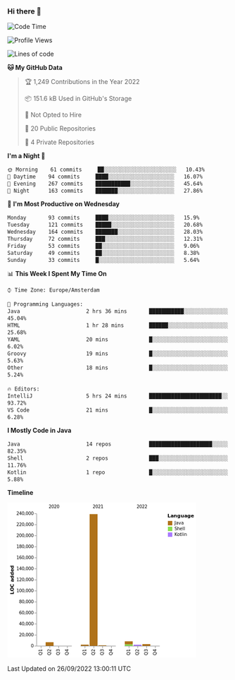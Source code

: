 ### Hi there 👋


<!--START_SECTION:waka-->
![Code Time](http://img.shields.io/badge/Code%20Time-2%2C494%20hrs%2028%20mins-blue)

![Profile Views](http://img.shields.io/badge/Profile%20Views-1-blue)

![Lines of code](https://img.shields.io/badge/From%20Hello%20World%20I%27ve%20Written-262%20Thousand%20lines%20of%20code-blue)

**🐱 My GitHub Data** 

> 🏆 1,249 Contributions in the Year 2022
 > 
> 📦 151.6 kB Used in GitHub's Storage 
 > 
> 🚫 Not Opted to Hire
 > 
> 📜 20 Public Repositories 
 > 
> 🔑 4 Private Repositories  
 > 
**I'm a Night 🦉** 

```text
🌞 Morning    61 commits     ██░░░░░░░░░░░░░░░░░░░░░░░   10.43% 
🌆 Daytime    94 commits     ████░░░░░░░░░░░░░░░░░░░░░   16.07% 
🌃 Evening    267 commits    ███████████░░░░░░░░░░░░░░   45.64% 
🌙 Night      163 commits    ███████░░░░░░░░░░░░░░░░░░   27.86%

```
📅 **I'm Most Productive on Wednesday** 

```text
Monday       93 commits     ████░░░░░░░░░░░░░░░░░░░░░   15.9% 
Tuesday      121 commits    █████░░░░░░░░░░░░░░░░░░░░   20.68% 
Wednesday    164 commits    ███████░░░░░░░░░░░░░░░░░░   28.03% 
Thursday     72 commits     ███░░░░░░░░░░░░░░░░░░░░░░   12.31% 
Friday       53 commits     ██░░░░░░░░░░░░░░░░░░░░░░░   9.06% 
Saturday     49 commits     ██░░░░░░░░░░░░░░░░░░░░░░░   8.38% 
Sunday       33 commits     █░░░░░░░░░░░░░░░░░░░░░░░░   5.64%

```


📊 **This Week I Spent My Time On** 

```text
⌚︎ Time Zone: Europe/Amsterdam

💬 Programming Languages: 
Java                     2 hrs 36 mins       ███████████░░░░░░░░░░░░░░   45.04% 
HTML                     1 hr 28 mins        ██████░░░░░░░░░░░░░░░░░░░   25.68% 
YAML                     20 mins             █░░░░░░░░░░░░░░░░░░░░░░░░   6.02% 
Groovy                   19 mins             █░░░░░░░░░░░░░░░░░░░░░░░░   5.63% 
Other                    18 mins             █░░░░░░░░░░░░░░░░░░░░░░░░   5.24%

🔥 Editors: 
IntelliJ                 5 hrs 24 mins       ███████████████████████░░   93.72% 
VS Code                  21 mins             █░░░░░░░░░░░░░░░░░░░░░░░░   6.28%

```

**I Mostly Code in Java** 

```text
Java                     14 repos            ████████████████████░░░░░   82.35% 
Shell                    2 repos             ███░░░░░░░░░░░░░░░░░░░░░░   11.76% 
Kotlin                   1 repo              █░░░░░░░░░░░░░░░░░░░░░░░░   5.88%

```


**Timeline**

![Chart not found](https://raw.githubusercontent.com/powercasgamer/powercasgamer/master/charts/bar_graph.png) 


 Last Updated on 26/09/2022 13:00:11 UTC
<!--END_SECTION:waka-->
